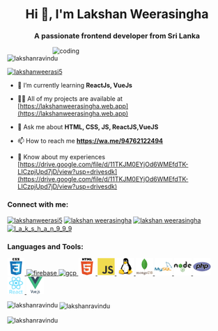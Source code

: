 <h1 align="center">Hi 👋, I'm Lakshan Weerasingha</h1>
<h3 align="center">A passionate frontend developer from Sri Lanka</h3>

<img align="right" alt="coding" width="400" src="https://cdn.dribbble.com/users/1708816/screenshots/15637256/media/f9826f0af8a49462f048262a8502035b.gif">

<p align="left"> <img src="https://komarev.com/ghpvc/?username=lakshanravindu&label=Profile%20views&color=0e75b6&style=flat" alt="lakshanravindu" /> </p>

<p align="left"> <a href="https://twitter.com/lakshanweerasi5" target="blank"><img src="https://img.shields.io/twitter/follow/lakshanweerasi5?logo=twitter&style=for-the-badge" alt="lakshanweerasi5" /></a> </p>

- 🌱 I’m currently learning **ReactJs, VueJs**

- 👨‍💻 All of my projects are available at [https://lakshanweerasingha.web.app](https://lakshanweerasingha.web.app)

- 💬 Ask me about **HTML, CSS, JS, ReactJS,VueJS**

- 📫 How to reach me **https://wa.me/94762122494**

- 📄 Know about my experiences [https://drive.google.com/file/d/11TKJM0EYjOd6WMEfdTK-LICzpjUpd7jD/view?usp=drivesdk](https://drive.google.com/file/d/11TKJM0EYjOd6WMEfdTK-LICzpjUpd7jD/view?usp=drivesdk)

<h3 align="left">Connect with me:</h3>
<p align="left">
<a href="https://twitter.com/lakshanweerasi5" target="blank"><img align="center" src="https://raw.githubusercontent.com/rahuldkjain/github-profile-readme-generator/master/src/images/icons/Social/twitter.svg" alt="lakshanweerasi5" height="30" width="40" /></a>
<a href="https://linkedin.com/in/lakshan weerasingha" target="blank"><img align="center" src="https://raw.githubusercontent.com/rahuldkjain/github-profile-readme-generator/master/src/images/icons/Social/linked-in-alt.svg" alt="lakshan weerasingha" height="30" width="40" /></a>
<a href="https://fb.com/lakshan weerasingha" target="blank"><img align="center" src="https://raw.githubusercontent.com/rahuldkjain/github-profile-readme-generator/master/src/images/icons/Social/facebook.svg" alt="lakshan weerasingha" height="30" width="40" /></a>
<a href="https://instagram.com/l_a_k_s_h_a_n_9_9_9" target="blank"><img align="center" src="https://raw.githubusercontent.com/rahuldkjain/github-profile-readme-generator/master/src/images/icons/Social/instagram.svg" alt="l_a_k_s_h_a_n_9_9_9" height="30" width="40" /></a>
</p>

<h3 align="left">Languages and Tools:</h3>
<p align="left"> <a href="https://www.w3schools.com/css/" target="_blank" rel="noreferrer"> <img src="https://raw.githubusercontent.com/devicons/devicon/master/icons/css3/css3-original-wordmark.svg" alt="css3" width="40" height="40"/> </a> <a href="https://firebase.google.com/" target="_blank" rel="noreferrer"> <img src="https://www.vectorlogo.zone/logos/firebase/firebase-icon.svg" alt="firebase" width="40" height="40"/> </a> <a href="https://cloud.google.com" target="_blank" rel="noreferrer"> <img src="https://www.vectorlogo.zone/logos/google_cloud/google_cloud-icon.svg" alt="gcp" width="40" height="40"/> </a> <a href="https://www.w3.org/html/" target="_blank" rel="noreferrer"> <img src="https://raw.githubusercontent.com/devicons/devicon/master/icons/html5/html5-original-wordmark.svg" alt="html5" width="40" height="40"/> </a> <a href="https://developer.mozilla.org/en-US/docs/Web/JavaScript" target="_blank" rel="noreferrer"> <img src="https://raw.githubusercontent.com/devicons/devicon/master/icons/javascript/javascript-original.svg" alt="javascript" width="40" height="40"/> </a> <a href="https://www.linux.org/" target="_blank" rel="noreferrer"> <img src="https://raw.githubusercontent.com/devicons/devicon/master/icons/linux/linux-original.svg" alt="linux" width="40" height="40"/> </a> <a href="https://www.mongodb.com/" target="_blank" rel="noreferrer"> <img src="https://raw.githubusercontent.com/devicons/devicon/master/icons/mongodb/mongodb-original-wordmark.svg" alt="mongodb" width="40" height="40"/> </a> <a href="https://www.mysql.com/" target="_blank" rel="noreferrer"> <img src="https://raw.githubusercontent.com/devicons/devicon/master/icons/mysql/mysql-original-wordmark.svg" alt="mysql" width="40" height="40"/> </a> <a href="https://nodejs.org" target="_blank" rel="noreferrer"> <img src="https://raw.githubusercontent.com/devicons/devicon/master/icons/nodejs/nodejs-original-wordmark.svg" alt="nodejs" width="40" height="40"/> </a> <a href="https://www.php.net" target="_blank" rel="noreferrer"> <img src="https://raw.githubusercontent.com/devicons/devicon/master/icons/php/php-original.svg" alt="php" width="40" height="40"/> </a> <a href="https://reactjs.org/" target="_blank" rel="noreferrer"> <img src="https://raw.githubusercontent.com/devicons/devicon/master/icons/react/react-original-wordmark.svg" alt="react" width="40" height="40"/> </a> <a href="https://vuejs.org/" target="_blank" rel="noreferrer"> <img src="https://raw.githubusercontent.com/devicons/devicon/master/icons/vuejs/vuejs-original-wordmark.svg" alt="vuejs" width="40" height="40"/> </a> </p>

<p><img align="left" src="https://github-readme-stats.vercel.app/api/top-langs?username=lakshanravindu&show_icons=true&locale=en&layout=compact" alt="lakshanravindu" /></p>

<p>&nbsp;<img align="center" src="https://github-readme-stats.vercel.app/api?username=lakshanravindu&show_icons=true&locale=en" alt="lakshanravindu" /></p>

<p><img align="center" src="https://github-readme-streak-stats.herokuapp.com/?user=lakshanravindu&" alt="lakshanravindu" /></p>
